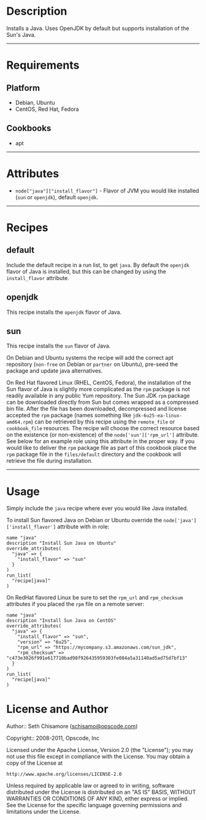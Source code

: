Description
===========

Installs a Java. Uses OpenJDK by default but supports installation of the Sun's Java.

---
Requirements
============

Platform
--------

* Debian, Ubuntu
* CentOS, Red Hat, Fedora

Cookbooks
---------

* apt

---
Attributes
==========

* `node["java"]["install_flavor"]` - Flavor of JVM you would like installed (`sun` or `openjdk`), default `openjdk`.

---
Recipes
=======

default
-------

Include the default recipe in a run list, to get `java`.  By default the `openjdk` flavor of Java is installed, but this can be changed by using the `install_flavor` attribute.

openjdk
-------

This recipe installs the `openjdk` flavor of Java.

sun
---

This recipe installs the `sun` flavor of Java.  

On Debian and Ubuntu systems the recipe will add the correct apt repository (`non-free` on Debian or `partner` on Ubuntu), pre-seed the package and update java alternatives.

On Red Hat flavored Linux (RHEL, CentOS, Fedora), the installation of the Sun flavor of Java is slightly more complicated as the `rpm` package is not readily available in any public Yum repository.  The Sun JDK `rpm` package can be downloaded directly from Sun but comes wrapped as a compressed bin file.  After the file has been downloaded, decompressed and license accepted the `rpm` package (names something like `jdk-6u25-ea-linux-amd64.rpm`) can be retrieved by this recipe using the `remote_file` or `cookbook_file` resources.  The recipe will choose the correct resource based on the existence (or non-existence) of the `node['sun']['rpm_url']` attribute.  See below for an example role using this attribute in the proper way.  If you would like to deliver the `rpm` package file as part of this cookbook place the `rpm` package file in the `files/default` directory and the cookbook will retrieve the file during installation.

---
Usage
=====

Simply include the `java` recipe where ever you would like Java installed.  

To install Sun flavored Java on Debian or Ubuntu override the `node['java']['install_flavor']` attribute with in role:

    name "java"
    description "Install Sun Java on Ubuntu"
    override_attributes(
      "java" => {
        "install_flavor" => "sun"
      }
    )
    run_list(
      "recipe[java]"
    )

On RedHat flavored Linux be sure to set the `rpm_url` and `rpm_checksum` attributes if you placed the `rpm` file on a remote server:

    name "java"
    description "Install Sun Java on CentOS"
    override_attributes(
      "java" => {
        "install_flavor" => "sun",
        "version" => "6u25",
        "rpm_url" => "https://mycompany.s3.amazonaws.com/sun_jdk",
        "rpm_checksum" => "c473e3026f991e617710bad98f926435959303fe084a5a31140ad5ad75d7bf13"
      }
    )
    run_list(
      "recipe[java]"
    )

License and Author
==================

Author:: Seth Chisamore (<schisamo@opscode.com>)

Copyright:: 2008-2011, Opscode, Inc

Licensed under the Apache License, Version 2.0 (the "License");
you may not use this file except in compliance with the License.
You may obtain a copy of the License at

    http://www.apache.org/licenses/LICENSE-2.0

Unless required by applicable law or agreed to in writing, software
distributed under the License is distributed on an "AS IS" BASIS,
WITHOUT WARRANTIES OR CONDITIONS OF ANY KIND, either express or implied.
See the License for the specific language governing permissions and
limitations under the License.
